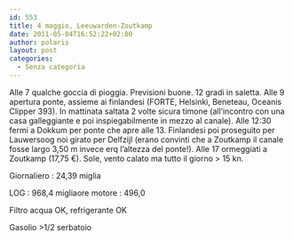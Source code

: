 ```yaml
---
id: 553
title: 4 maggio, Leeuwarden-Zoutkamp
date: 2011-05-04T16:52:22+02:00
author: polaris
layout: post
categories:
  - Senza categoria
---
```

Alle 7 qualche goccia di pioggia. Previsioni buone. 12 gradi in saletta. Alle 9 apertura ponte, assieme ai finlandesi (FORTE, Helsinki, Beneteau, Oceanis Clipper 393). In mattinata saltata 2 volte sicura timone (all&#8217;incontro con una casa galleggiante e poi inspiegabilmente in mezzo al canale). Alle 12:30 fermi a Dokkum per ponte che apre alle 13. Finlandesi poi proseguito per Lauwersoog noi girato per Delfzijl (erano convinti che a Zoutkamp il canale fosse largo 3,50 m invece erq l&#8217;altezza del ponte!). Alle 17 ormeggiati a Zoutkamp (17,75 €). Sole, vento calato ma tutto il giorno > 15 kn.

Giornaliero : 24,39 miglia

LOG : 968,4 migliaore motore : 496,0

Filtro acqua OK, refrigerante OK

Gasolio >1/2 serbatoio